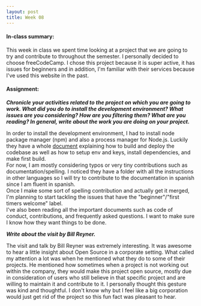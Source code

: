 ```yaml
---
layout: post
title: Week 08
---
```


#### In-class summary:

This week in class we spent time looking at a project that we are going to try and contribute to throughout the semester. I personally decided to choose freeCodeCamp. I chose this project because it is super active, it has issues for beginners and in addition, I'm familiar with their services because I've used this website in the past.

#### Assignment:

**_Chronicle your activities related to the project on which you are going to work. What did you do to install the development environment? What issues are you considering? How are you filtering them? What are you reading? In general, write about the work you are doing on your project._**

In order to install the development environment, I had to install node package manager (npm) and also a process manager for Node.js. Luckily they have a whole [document](https://github.com/freeCodeCamp/freeCodeCamp/blob/master/docs/devops.md) explaining how to build and deploy the codebase as well as how to setup env and keys, install dependencies, and make first build.  
For now, I am mostly considering typos or very tiny contributions such as documentation/spelling. I noticed they have a folder with all the instructions in other languages so I will try to contribute to the documentation in spanish since I am fluent in spanish.  
Once I make some sort of spelling contribution and actually get it merged, I'm planning to start tackling the issues that have the "beginner"/"first timers welcome" label.  
I've also been reading all the important documents such as code of conduct, contributions, and frequently asked questions. I want to make sure I know how they want things to be done.

**_Write about the visit by Bill Reyner._**

The visit and talk by Bill Reyner was extremely interesting. It was awesome to hear a little insight about Open Source in a corporate setting. What called my attention a lot was when he mentioned what they do to some of their projects. He mentioned how sometimes when a project is not working out within the company, they would make this project open source, mostly due in consideration of users who still believe in that specific project and are willing to maintain it and contribute to it. I personally thought this gesture was kind and thoughtful. I don't know why but I feel like a big corporation would just get rid of the project so this fun fact was pleasant to hear.
